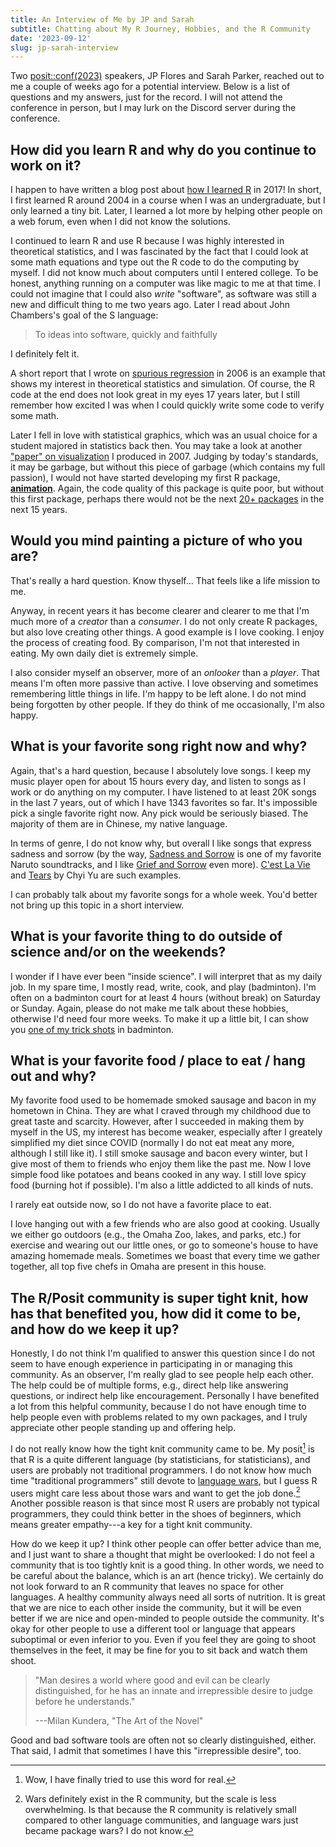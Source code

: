 ```yaml
---
title: An Interview of Me by JP and Sarah
subtitle: Chatting about My R Journey, Hobbies, and the R Community
date: '2023-09-12'
slug: jp-sarah-interview
---
```


Two [posit::conf(2023)](https://posit.co/conference/) speakers, JP Flores and
Sarah Parker, reached out to me a couple of weeks ago for a potential interview.
Below is a list of questions and my answers, just for the record. I will not
attend the conference in person, but I may lurk on the Discord server during the
conference.

## How did you learn R and why do you continue to work on it?

I happen to have written a blog post about [how I learned
R](/en/2017/12/how-i-learned-r/) in 2017! In short, I first learned R around
2004 in a course when I was an undergraduate, but I only learned a tiny bit.
Later, I learned a lot more by helping other people on a web forum, even when I
did not know the solutions.

I continued to learn R and use R because I was highly interested in theoretical
statistics, and I was fascinated by the fact that I could look at some math
equations and type out the R code to do the computing by myself. I did not know
much about computers until I entered college. To be honest, anything running on
a computer was like magic to me at that time. I could not imagine that I could
also *write* "software", as software was still a new and difficult thing to me
two years ago. Later I read about John Chambers's goal of the S language:

> To ideas into software, quickly and faithfully

I definitely felt it.

A short report that I wrote on [spurious
regression](https://db.yihui.org/docs/Spurious-Regression-Yihui-Xie-2006.pdf) in
2006 is an example that shows my interest in theoretical statistics and
simulation. Of course, the R code at the end does not look great in my eyes 17
years later, but I still remember how excited I was when I could quickly write
some code to verify some math.

Later I fell in love with statistical graphics, which was an usual choice for a
student majored in statistics back then. You may take a look at another ["paper"
on
visualization](https://db.yihui.org/docs/R-visualization-paper-2007-Yihui-Xie.pdf)
I produced in 2007. Judging by today's standards, it may be garbage, but without
this piece of garbage (which contains my full passion), I would not have started
developing my first R package,
[**animation**](https://cran.r-project.org/package=animation). Again, the code
quality of this package is quite poor, but without this first package, perhaps
there would not be the next [20+
packages](https://r-pkg.org/maint/xie@yihui.name) in the next 15 years.

## Would you mind painting a picture of who you are?

That's really a hard question. Know thyself... That feels like a life mission to
me.

Anyway, in recent years it has become clearer and clearer to me that I'm much
more of a *creator* than a *consumer*. I do not only create R packages, but also
love creating other things. A good example is I love cooking. I enjoy the
process of creating food. By comparison, I'm not that interested in eating. My
own daily diet is extremely simple.

I also consider myself an observer, more of an *onlooker* than a *player*. That
means I'm often more passive than active. I love observing and sometimes
remembering little things in life. I'm happy to be left alone. I do not mind
being forgotten by other people. If they do think of me occasionally, I'm also
happy.

## What is your favorite song right now and why?

Again, that's a hard question, because I absolutely love songs. I keep my music
player open for about 15 hours every day, and listen to songs as I work or do
anything on my computer. I have listened to at least 20K songs in the last 7
years, out of which I have 1343 favorites so far. It's impossible pick a single
favorite right now. Any pick would be seriously biased. The majority of them are
in Chinese, my native language.

In terms of genre, I do not know why, but overall I like songs that express
sadness and sorrow (by the way, [Sadness and
Sorrow](https://youtu.be/wEWF2xh5E8s) is one of my favorite Naruto soundtracks,
and I like [Grief and Sorrow](https://youtu.be/bbV5Rqru2Lg) even more). [C'est
La Vie](https://youtu.be/rk7dGZuAYXs) and [Tears](https://youtu.be/4ncoei32M-0)
by Chyi Yu are such examples.

I can probably talk about my favorite songs for a whole week. You'd better not
bring up this topic in a short interview.

## What is your favorite thing to do outside of science and/or on the weekends?

I wonder if I have ever been "inside science". I will interpret that as my daily
job. In my spare time, I mostly read, write, cook, and play (badminton). I'm
often on a badminton court for at least 4 hours (without break) on Saturday or
Sunday. Again, please do not make me talk about these hobbies, otherwise I'd
need four more weeks. To make it up a little bit, I can show you [one of my
trick
shots](https://user-images.githubusercontent.com/163582/267533028-e6f5279b-3ac4-457b-90e7-62b9ea22dfaa.mp4)
in badminton.

## What is your favorite food / place to eat / hang out and why?

My favorite food used to be homemade smoked sausage and bacon in my hometown in
China. They are what I craved through my childhood due to great taste and
scarcity. However, after I succeeded in making them by myself in the US, my
interest has become weaker, especially after I greately simplified my diet since
COVID (normally I do not eat meat any more, although I still like it). I still
smoke sausage and bacon every winter, but I give most of them to friends who
enjoy them like the past me. Now I love simple food like potatoes and beans
cooked in any way. I still love spicy food (burning hot if possible). I'm also a
little addicted to all kinds of nuts.

I rarely eat outside now, so I do not have a favorite place to eat.

I love hanging out with a few friends who are also good at cooking. Usually we
either go outdoors (e.g., the Omaha Zoo, lakes, and parks, etc.) for exercise
and wearing out our little ones, or go to someone's house to have amazing
homemade meals. Sometimes we boast that every time we gather together, all top
five chefs in Omaha are present in this house.

## The R/Posit community is super tight knit, how has that benefited you, how did it come to be, and how do we keep it up?

Honestly, I do not think I'm qualified to answer this question since I do not
seem to have enough experience in participating in or managing this community.
As an observer, I'm really glad to see people help each other. The help could be
of multiple forms, e.g., direct help like answering questions, or indirect help
like encouragement. Personally I have benefited a lot from this helpful
community, because I do not have enough time to help people even with problems
related to my own packages, and I truly appreciate other people standing up and
offering help.

I do not really know how the tight knit community came to be. My posit[^1] is
that R is a quite different language (by statisticians, for statisticians), and
users are probably not traditional programmers. I do not know how much time
"traditional programmers" still devote to [language
wars](/en/2018/11/english-is-hard/), but I guess R users might care less about
those wars and want to get the job done.[^2] Another possible reason is that
since most R users are probably not typical programmers, they could think better
in the shoes of beginners, which means greater empathy---a key for a tight knit
community.

[^1]: Wow, I have finally tried to use this word for real.

[^2]: Wars definitely exist in the R community, but the scale is less
    overwhelming. Is that because the R community is relatively small compared
    to other language communities, and language wars just became package wars? I
    do not know.

How do we keep it up? I think other people can offer better advice than me, and
I just want to share a thought that might be overlooked: I do not feel a
community that is too tightly knit is a good thing. In other words, we need to
be careful about the balance, which is an art (hence tricky). We certainly do
not look forward to an R community that leaves no space for other languages. A
healthy community always need all sorts of nutrition. It is great that we are
nice to each other inside the community, but it will be even better if we are
nice and open-minded to people outside the community. It's okay for other people
to use a different tool or language that appears suboptimal or even inferior to
you. Even if you feel they are going to shoot themselves in the feet, it may be
fine for you to sit back and watch them shoot.

> "Man desires a world where good and evil can be clearly distinguished, for he
> has an innate and irrepressible desire to judge before he understands."
>
> ---Milan Kundera, "The Art of the Novel"

Good and bad software tools are often not so clearly distinguished, either. That
said, I admit that sometimes I have this "irrepressible desire", too.
